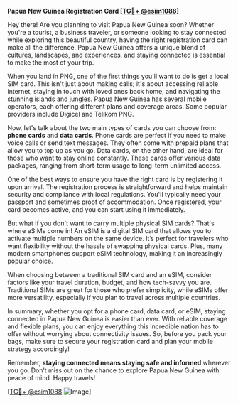 **Papua New Guinea Registration Card [[TG💪+ @esim1088](https://t.me/s/esim1088)]**

Hey there! Are you planning to visit Papua New Guinea soon? Whether you're a tourist, a business traveler, or someone looking to stay connected while exploring this beautiful country, having the right registration card can make all the difference. Papua New Guinea offers a unique blend of cultures, landscapes, and experiences, and staying connected is essential to make the most of your trip.

When you land in PNG, one of the first things you'll want to do is get a local SIM card. This isn't just about making calls; it's about accessing reliable internet, staying in touch with loved ones back home, and navigating the stunning islands and jungles. Papua New Guinea has several mobile operators, each offering different plans and coverage areas. Some popular providers include Digicel and Telikom PNG. 

Now, let's talk about the two main types of cards you can choose from: **phone cards** and **data cards**. Phone cards are perfect if you need to make voice calls or send text messages. They often come with prepaid plans that allow you to top up as you go. Data cards, on the other hand, are ideal for those who want to stay online constantly. These cards offer various data packages, ranging from short-term usage to long-term unlimited access. 

One of the best ways to ensure you have the right card is by registering it upon arrival. The registration process is straightforward and helps maintain security and compliance with local regulations. You'll typically need your passport and sometimes proof of accommodation. Once registered, your card becomes active, and you can start using it immediately.

But what if you don't want to carry multiple physical SIM cards? That's where eSIMs come in! An eSIM is a digital SIM card that allows you to activate multiple numbers on the same device. It’s perfect for travelers who want flexibility without the hassle of swapping physical cards. Plus, many modern smartphones support eSIM technology, making it an increasingly popular choice.

When choosing between a traditional SIM card and an eSIM, consider factors like your travel duration, budget, and how tech-savvy you are. Traditional SIMs are great for those who prefer simplicity, while eSIMs offer more versatility, especially if you plan to travel across multiple countries.

In summary, whether you opt for a phone card, data card, or eSIM, staying connected in Papua New Guinea is easier than ever. With reliable coverage and flexible plans, you can enjoy everything this incredible nation has to offer without worrying about connectivity issues. So, before you pack your bags, make sure to secure your registration card and plan your mobile strategy accordingly!

Remember, **staying connected means staying safe and informed** wherever you go. Don’t miss out on the chance to explore Papua New Guinea with peace of mind. Happy travels!

[[TG💪+ @esim1088](https://t.me/s/esim1088) ![Image](https://i.postimg.cc/Y0z9fWf4/image.png)]